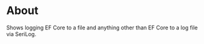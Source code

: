 ﻿# About

Shows logging EF Core to a file and anything other than EF Core to a log file via SeriLog.
